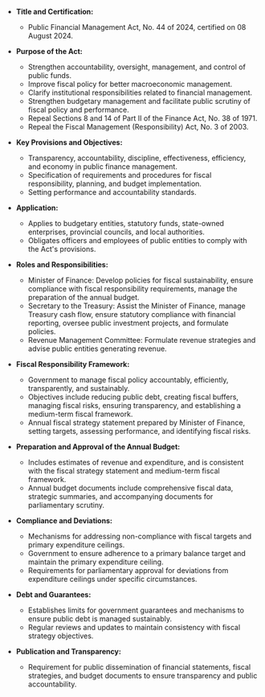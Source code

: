 - **Title and Certification:**
  - Public Financial Management Act, No. 44 of 2024, certified on 08 August 2024.
  
- **Purpose of the Act:**
  - Strengthen accountability, oversight, management, and control of public funds.
  - Improve fiscal policy for better macroeconomic management.
  - Clarify institutional responsibilities related to financial management.
  - Strengthen budgetary management and facilitate public scrutiny of fiscal policy and performance.
  - Repeal Sections 8 and 14 of Part II of the Finance Act, No. 38 of 1971.
  - Repeal the Fiscal Management (Responsibility) Act, No. 3 of 2003.

- **Key Provisions and Objectives:**
  - Transparency, accountability, discipline, effectiveness, efficiency, and economy in public finance management.
  - Specification of requirements and procedures for fiscal responsibility, planning, and budget implementation.
  - Setting performance and accountability standards.

- **Application:**
  - Applies to budgetary entities, statutory funds, state-owned enterprises, provincial councils, and local authorities.
  - Obligates officers and employees of public entities to comply with the Act's provisions.

- **Roles and Responsibilities:**
  - Minister of Finance: Develop policies for fiscal sustainability, ensure compliance with fiscal responsibility requirements, manage the preparation of the annual budget.
  - Secretary to the Treasury: Assist the Minister of Finance, manage Treasury cash flow, ensure statutory compliance with financial reporting, oversee public investment projects, and formulate policies.
  - Revenue Management Committee: Formulate revenue strategies and advise public entities generating revenue.

- **Fiscal Responsibility Framework:**
  - Government to manage fiscal policy accountably, efficiently, transparently, and sustainably.
  - Objectives include reducing public debt, creating fiscal buffers, managing fiscal risks, ensuring transparency, and establishing a medium-term fiscal framework.
  - Annual fiscal strategy statement prepared by Minister of Finance, setting targets, assessing performance, and identifying fiscal risks.

- **Preparation and Approval of the Annual Budget:**
  - Includes estimates of revenue and expenditure, and is consistent with the fiscal strategy statement and medium-term fiscal framework.
  - Annual budget documents include comprehensive fiscal data, strategic summaries, and accompanying documents for parliamentary scrutiny.

- **Compliance and Deviations:**
  - Mechanisms for addressing non-compliance with fiscal targets and primary expenditure ceilings.
  - Government to ensure adherence to a primary balance target and maintain the primary expenditure ceiling.
  - Requirements for parliamentary approval for deviations from expenditure ceilings under specific circumstances.

- **Debt and Guarantees:**
  - Establishes limits for government guarantees and mechanisms to ensure public debt is managed sustainably.
  - Regular reviews and updates to maintain consistency with fiscal strategy objectives.

- **Publication and Transparency:**
  - Requirement for public dissemination of financial statements, fiscal strategies, and budget documents to ensure transparency and public accountability.